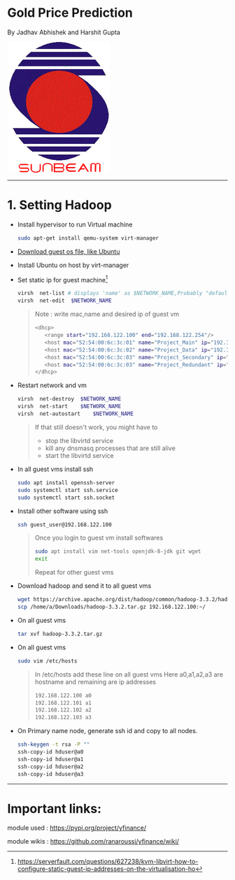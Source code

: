 # Gold Price Prediction

By Jadhav Abhishek and Harshit Gupta<br>

![logo](./data/logo.png)

---

# 1. Setting Hadoop
- Install hypervisor to run Virtual machine

    ```bash
    sudo apt-get install qemu-system virt-manager 
    ```
- [Download guest os file, like Ubuntu](https://ubuntu.com/download)
- Install Ubuntu on host by virt-manager
- Set static ip for guest machine[^1]
    ```bash
    virsh  net-list # displays 'name' as $NETWORK_NAME,Probably "default"
    virsh  net-edit  $NETWORK_NAME
    ```
    >Note : write mac,name and desired ip of guest vm
    >```bash
    ><dhcp>
    >    <range start="192.168.122.100" end="192.168.122.254"/>
    >    <host mac="52:54:00:6c:3c:01" name="Project_Main" ip="192.168.122.100"/>
    >    <host mac="52:54:00:6c:3c:02" name="Project_Data" ip="192.168.122.101"/>
    >    <host mac="52:54:00:6c:3c:03" name="Project_Secondary" ip="192.168.122.102"/>
    >    <host mac="52:54:00:6c:3c:03" name="Project_Redundant" ip="192.168.122.103"/>
    ></dhcp>
    >```
- Restart network and vm
    ```bash
    virsh  net-destroy  $NETWORK_NAME  
    virsh  net-start    $NETWORK_NAME 
    virsh  net-autostart    $NETWORK_NAME 
    ```
    >If that still doesn't work, you might have to
    >- stop the libvirtd service
    >- kill any dnsmasq processes that are still alive
    >- start the libvirtd service

- In all guest vms install ssh
    ```bash
    sudo apt install openssh-server
    sudo systemctl start ssh.service
    sudo systemctl start ssh.socket
    ```

- Install other software using ssh
    ```bash
    ssh guest_user@192.168.122.100
    ```
    >Once you login to guest vm install softwares
    >```bash
    >sudo apt install vim net-tools openjdk-8-jdk git wget
    >exit
    >```
    >Repeat for other guest vms

- Download hadoop and send it to all guest vms
    ```bash
    wget https://archive.apache.org/dist/hadoop/common/hadoop-3.3.2/hadoop-3.3.2.tar.gz
    scp /home/a/Downloads/hadoop-3.3.2.tar.gz 192.168.122.100:~/
    ```
- On all guest vms
    ```bash
    tar xvf hadoop-3.3.2.tar.gz
    ```
- On all guest vms
    ```bash
    sudo vim /etc/hosts
    ```
    >In /etc/hosts add these line on all guest vms
    > Here a0,a1,a2,a3 are hostname and remaining are ip addresses
    >```bash
    > 192.168.122.100 a0
    > 192.168.122.101 a1
    > 192.168.122.102 a2
    > 192.168.122.103 a3
    >```

- On Primary name node, generate ssh id and copy to all nodes.
    ```bash
    ssh-keygen -t rsa -P ""
    ssh-copy-id hduser@a0
    ssh-copy-id hduser@a1
    ssh-copy-id hduser@a2
    ssh-copy-id hduser@a3
    ```






---
# Important links:

module used : 
https://pypi.org/project/yfinance/

module wikis : 
https://github.com/ranaroussi/yfinance/wiki/


[^1]:https://serverfault.com/questions/627238/kvm-libvirt-how-to-configure-static-guest-ip-addresses-on-the-virtualisation-ho